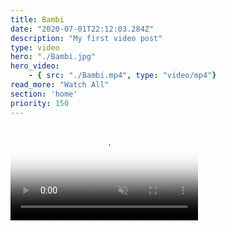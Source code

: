 ```yaml
---
title: Bambi
date: "2020-07-01T22:12:03.284Z"
description: "My first video post"
type: video
hero: "./Bambi.jpg"
hero_video: 
    - { src: "./Bambi.mp4", type: "video/mp4"}
read_more: "Watch All"
section: 'home'
priority: 150
---
```


<video poster="./Bambi.jpg" autoplay loop playsinline muted>
    <source src="./Bambi.mp4" type="video/mp4">
    <source src="./Bambi.webm" type="video/webm">
</video>